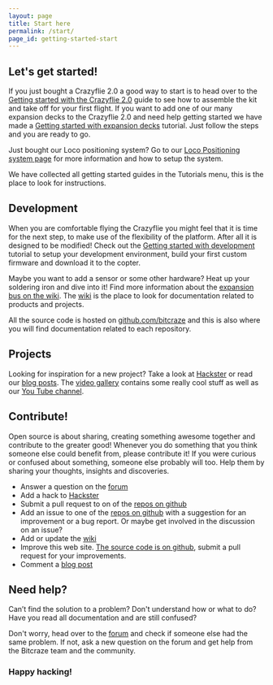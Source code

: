 ```yaml
---
layout: page
title: Start here
permalink: /start/
page_id: getting-started-start
---
```


## Let's get started!

If you just bought a Crazyflie 2.0 a good way to start is to head over to the
[Getting started with the Crazyflie 2.0](/getting-started-with-the-crazyflie-2-0/) guide
to see how to assemble the kit and take off for your first flight. If you want to add one of our many expansion decks to the Crazyflie 2.0 and need help getting started we have made a [Getting started with expansion decks](/getting-started-with-expansion-decks/) tutorial. Just follow the steps and you are ready to go.

Just bought our Loco positioning system? Go to our [Loco Positioning system
page](/loco-pos-system/) for more information and how to setup the system.

We have collected all getting started guides in the Tutorials menu, this is the
place to look for instructions.

## Development

When you are comfortable flying the Crazyflie you might feel that it is time for
the next step, to make use of the flexibility of the platform. After all it is
designed to be modified! Check out the [Getting started with development](/getting-started-with-development/)
tutorial to setup your development environment, build your first custom firmware and
download it to the copter.

Maybe you want to add a sensor or some other hardware? Heat up your soldering
iron and dive into it! Find more information about the [expansion bus on the
wiki](//wiki.bitcraze.io/projects:crazyflie2:expansionboards:index). The [wiki](//wiki.bitcraze.io)
is the place to look for documentation related to products and projects.

All the source code is hosted on [github.com/bitcraze](https://github.com/bitcraze)
and this is also where you will find documentation related to each repository.

## Projects

Looking for inspiration for a new project? Take a look at [Hackster](https://www.hackster.io/bitcraze)
or read our [blog posts](/blog/). The [video gallery](/videogallery/) contains
some really cool stuff as well as our [You Tube channel](https://www.youtube.com/user/BitcrazeVideos).

## Contribute!

Open source is about sharing, creating something awesome together and contribute
to the greater good! Whenever you do something that you think someone else could
benefit from, please contribute it! If you were curious or confused about something,
someone else probably will too. Help them by sharing your thoughts, insights and
discoveries.

* Answer a question on the [forum](//forum.bitcraze.io)
* Add a hack to [Hackster](https://www.hackster.io/bitcraze)
* Submit a pull request to on of the [repos on github](https://github.com/bitcraze)
* Add an issue to one of the [repos on github](https://github.com/bitcraze) with a
  suggestion for an improvement or a bug report. Or maybe get involved in the
  discussion on an issue?
* Add or update the [wiki](//wiki.bitcraze.io)
* Improve this web site. [The source code is on github](https://github.com/bitcraze/bitcraze-website),
  submit a pull request for your improvements.
* Comment a [blog post](/blog/)

## Need help?

Can’t find the solution to a problem? Don't understand how or what to do?
Have you read all documentation and are still confused?

Don't worry, head over to the [forum](//forum.bitcraze.io) and check if someone
else had the same problem. If not, ask a new question on the forum and get help
from the Bitcraze team and the community.

### Happy hacking!
